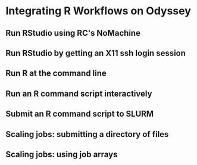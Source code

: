 # Integrating R Workflows on Odyssey

## Run RStudio using RC's NoMachine

## Run RStudio by getting an X11 ssh login session

## Run R at the command line

## Run an R command script interactively

## Submit an R command script to SLURM

## Scaling jobs: submitting a directory of files

## Scaling jobs: using job arrays

